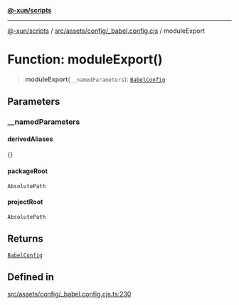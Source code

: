 [**@-xun/scripts**](../../../../../README.md)

***

[@-xun/scripts](../../../../../README.md) / [src/assets/config/\_babel.config.cjs](../README.md) / moduleExport

# Function: moduleExport()

> **moduleExport**(`__namedParameters`): [`BabelConfig`](../interfaces/BabelConfig.md)

## Parameters

### \_\_namedParameters

#### derivedAliases

\{\}

#### packageRoot

`AbsolutePath`

#### projectRoot

`AbsolutePath`

## Returns

[`BabelConfig`](../interfaces/BabelConfig.md)

## Defined in

[src/assets/config/\_babel.config.cjs.ts:230](https://github.com/Xunnamius/xscripts/blob/2521de366121a50ffeca631b4ec62db9c60657e5/src/assets/config/_babel.config.cjs.ts#L230)
